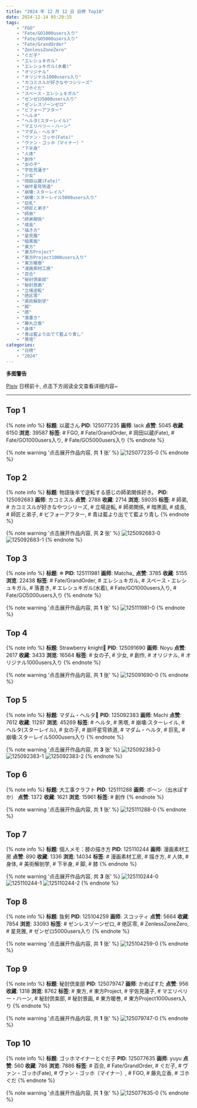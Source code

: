 ```yaml
---
title: "2024 年 12 月 12 日 日榜 Top10"
date: 2024-12-14 05:29:15
tags:
    - "FGO"
    - "Fate/GO1000users入り"
    - "Fate/GO5000users入り"
    - "Fate/GrandOrder"
    - "ZenlessZoneZero"
    - "ぐだ子"
    - "エレシュキガル"
    - "エレシュキガル(水着)"
    - "オリジナル"
    - "オリジナル1000users入り"
    - "カコミスルが好きなやつシリーズ"
    - "ゴホぐだ"
    - "スペース・エレシュキガル"
    - "ゼンゼロ5000users入り"
    - "ゼンレスゾーンゼロ"
    - "ビフォーアフター"
    - "ヘルタ"
    - "ヘルタ(スターレイル)"
    - "マエリベリー・ハーン"
    - "マダム・ヘルタ"
    - "ヴァン・ゴッホ(Fate)"
    - "ヴァン・ゴッホ〔マイナー〕"
    - "下半身"
    - "人体"
    - "創作"
    - "女の子"
    - "宇佐見蓮子"
    - "少女"
    - "岡田以蔵(Fate)"
    - "崩坏星穹铁道"
    - "崩壊:スターレイル"
    - "崩壊:スターレイル5000users入り"
    - "巨乳"
    - "師匠と弟子"
    - "師弟"
    - "師弟関係"
    - "成長"
    - "描き方"
    - "星見雅"
    - "暗黒面"
    - "東方"
    - "東方Project"
    - "東方Project1000users入り"
    - "東方暖巻"
    - "漫画素材工房"
    - "百合"
    - "秘封倶楽部"
    - "秘封景画"
    - "立場逆転"
    - "绝区零"
    - "美術解剖学"
    - "脚"
    - "膝"
    - "落書き"
    - "藤丸立香"
    - "身体"
    - "青は藍より出でて藍より青し"
    - "黑塔"
categories:
    - "日榜"
    - "2024"
---
```


<i class="fa fa-triangle-exclamation"></i>**多图警告**<i class="fa fa-triangle-exclamation"></i>

[Pixiv](https://www.pixiv.net/) 日榜前十, 点击下方阅读全文查看详细内容~

<!-- more -->

---

## Top 1

{% note info %}
**标题**: 以蔵さん
**PID**: 125077235 **画师**: lack
**点赞**: 5045 **收藏**: 6150 **浏览**: 39587
**标签**: # FGO, # Fate/GrandOrder, # 岡田以蔵(Fate), # Fate/GO1000users入り, # Fate/GO5000users入り
{% endnote %}

{% note warning '点击展开作品内容, 共 **1** 张' %}
![125077235-0](https://i.pixiv.re/img-original/img/2024/12/11/00/00/27/125077235_p0.jpg)
{% endnote %}

## Top 2

{% note info %}
**标题**: 物語後半で逆転する感じの師弟関係好き。
**PID**: 125092683 **画师**: カコミスル
**点赞**: 2788 **收藏**: 2714 **浏览**: 59035
**标签**: # 師弟, # カコミスルが好きなやつシリーズ, # 立場逆転, # 師弟関係, # 暗黒面, # 成長, # 師匠と弟子, # ビフォーアフター, # 青は藍より出でて藍より青し
{% endnote %}

{% note warning '点击展开作品内容, 共 **2** 张' %}
![125092683-0](https://i.pixiv.re/img-original/img/2024/12/11/17/36/00/125092683_p0.jpg)
![125092683-1](https://i.pixiv.re/img-original/img/2024/12/11/17/36/00/125092683_p1.jpg)
{% endnote %}

## Top 3

{% note info %}
**标题**: ✵
**PID**: 125111981 **画师**: Matcha_
**点赞**: 3785 **收藏**: 5155 **浏览**: 22438
**标签**: # Fate/GrandOrder, # エレシュキガル, # スペース・エレシュキガル, # 落書き, # エレシュキガル(水着), # Fate/GO1000users入り, # Fate/GO5000users入り
{% endnote %}

{% note warning '点击展开作品内容, 共 **1** 张' %}
![125111981-0](https://i.pixiv.re/img-original/img/2024/12/12/08/30/01/125111981_p0.jpg)
{% endnote %}

## Top 4

{% note info %}
**标题**: Strawberry knight🍰
**PID**: 125091690 **画师**: Noyu
**点赞**: 2617 **收藏**: 3433 **浏览**: 16564
**标签**: # 女の子, # 少女, # 創作, # オリジナル, # オリジナル1000users入り
{% endnote %}

{% note warning '点击展开作品内容, 共 **1** 张' %}
![125091690-0](https://i.pixiv.re/img-original/img/2024/12/11/16/43/16/125091690_p0.jpg)
{% endnote %}

## Top 5

{% note info %}
**标题**: マダム・ヘルタ💜
**PID**: 125092383 **画师**: Machi
**点赞**: 7612 **收藏**: 11297 **浏览**: 45269
**标签**: # ヘルタ, # 黑塔, # 崩壊:スターレイル, # ヘルタ(スターレイル), # 女の子, # 崩坏星穹铁道, # マダム・ヘルタ, # 巨乳, # 崩壊:スターレイル5000users入り
{% endnote %}

{% note warning '点击展开作品内容, 共 **3** 张' %}
![125092383-0](https://i.pixiv.re/img-original/img/2024/12/11/17/19/07/125092383_p0.jpg)
![125092383-1](https://i.pixiv.re/img-original/img/2024/12/11/17/19/07/125092383_p1.jpg)
![125092383-2](https://i.pixiv.re/img-original/img/2024/12/11/17/19/07/125092383_p2.jpg)
{% endnote %}

## Top 6

{% note info %}
**标题**: 大工事クラフト
**PID**: 125111288 **画师**: ポ～ン（出水ぽすか）
**点赞**: 1372 **收藏**: 1621 **浏览**: 15961
**标签**: # 創作
{% endnote %}

{% note warning '点击展开作品内容, 共 **1** 张' %}
![125111288-0](https://i.pixiv.re/img-original/img/2024/12/12/07/30/01/125111288_p0.jpg)
{% endnote %}

## Top 7

{% note info %}
**标题**: 個人メモ：膝の描き方
**PID**: 125110244 **画师**: 漫画素材工房
**点赞**: 890 **收藏**: 1336 **浏览**: 14034
**标签**: # 漫画素材工房, # 描き方, # 人体, # 身体, # 美術解剖学, # 下半身, # 脚, # 膝
{% endnote %}

{% note warning '点击展开作品内容, 共 **3** 张' %}
![125110244-0](https://i.pixiv.re/img-original/img/2024/12/12/06/00/05/125110244_p0.jpg)
![125110244-1](https://i.pixiv.re/img-original/img/2024/12/12/06/00/05/125110244_p1.jpg)
![125110244-2](https://i.pixiv.re/img-original/img/2024/12/12/06/00/05/125110244_p2.jpg)
{% endnote %}

## Top 8

{% note info %}
**标题**: 抜剣
**PID**: 125104259 **画师**: スコッティ
**点赞**: 5664 **收藏**: 7854 **浏览**: 33093
**标签**: # ゼンレスゾーンゼロ, # 绝区零, # ZenlessZoneZero, # 星見雅, # ゼンゼロ5000users入り
{% endnote %}

{% note warning '点击展开作品内容, 共 **1** 张' %}
![125104259-0](https://i.pixiv.re/img-original/img/2024/12/12/00/00/19/125104259_p0.jpg)
{% endnote %}

## Top 9

{% note info %}
**标题**: 秘封倶楽部
**PID**: 125079747 **画师**: かめぱすた
**点赞**: 956 **收藏**: 1318 **浏览**: 8762
**标签**: # 東方, # 東方Project, # 宇佐見蓮子, # マエリベリー・ハーン, # 秘封倶楽部, # 秘封景画, # 東方暖巻, # 東方Project1000users入り
{% endnote %}

{% note warning '点击展开作品内容, 共 **1** 张' %}
![125079747-0](https://i.pixiv.re/img-original/img/2024/12/11/01/21/19/125079747_p0.jpg)
{% endnote %}

## Top 10

{% note info %}
**标题**: ゴッホマイナーとぐだ子
**PID**: 125077635 **画师**: yuyu
**点赞**: 560 **收藏**: 786 **浏览**: 7886
**标签**: # 百合, # Fate/GrandOrder, # ぐだ子, # ヴァン・ゴッホ(Fate), # ヴァン・ゴッホ〔マイナー〕, # FGO, # 藤丸立香, # ゴホぐだ
{% endnote %}

{% note warning '点击展开作品内容, 共 **1** 张' %}
![125077635-0](https://i.pixiv.re/img-original/img/2024/12/11/00/05/34/125077635_p0.jpg)
{% endnote %}
